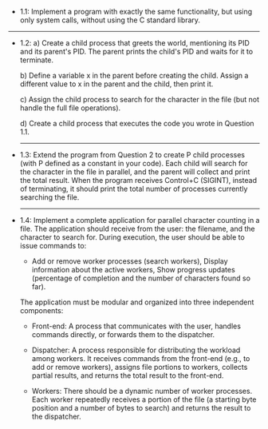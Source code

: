 - 1.1: Implement a program with exactly the same functionality, but using only system calls, without using the C standard library.

-----------------------------------------------------------------------------------------------------------------------------------------------------------
- 1.2:
  a) Create a child process that greets the world, mentioning its PID and its parent's PID.
           The parent prints the child's PID and waits for it to terminate.

  b) Define a variable x in the parent before creating the child.
  Assign a different value to x in the parent and the child, then print it.
  
  c) Assign the child process to search for the character in the file (but not handle the full file operations).

  d) Create a child process that executes the code you wrote in Question 1.1.

  -----------------------------------------------------------------------------------------------------------------------------------------------------------

- 1.3:
  Extend the program from Question 2 to create P child processes (with P defined as a constant in your code).
  Each child will search for the character in the file in parallel, and the parent will collect and print the total result.
  When the program receives Control+C (SIGINT), instead of terminating, it should print the total number of processes currently searching the file.

  -----------------------------------------------------------------------------------------------------------------------------------------------------------

- 1.4:
  Implement a complete application for parallel character counting in a file.
  The application should receive from the user: the filename, and the character to search for.
  During execution, the user should be able to issue commands to:

  - Add or remove worker processes (search workers), Display information about the active workers,
    Show progress updates (percentage of completion and the number of characters found so far).

  The application must be modular and organized into three independent components:

  - Front-end:
  A process that communicates with the user, handles commands directly, or forwards them to the dispatcher.

  - Dispatcher:
  A process responsible for distributing the workload among workers.
  It receives commands from the front-end (e.g., to add or remove workers), assigns file portions to workers, collects partial results, and returns the total         result to the front-end.

  - Workers:
  There should be a dynamic number of worker processes.
  Each worker repeatedly receives a portion of the file (a starting byte position and a number of bytes to search) and returns the result to the dispatcher.

